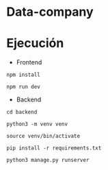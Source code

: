# Data-company

# Ejecución

- Frontend

```
npm install
```

```
npm run dev
```

- Backend

```
cd backend
```

```
python3 -m venv venv
```

```
source venv/bin/activate
```

```
pip install -r requirements.txt
```

```
python3 manage.py runserver
```
